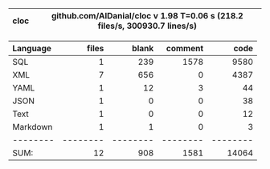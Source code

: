 cloc|github.com/AlDanial/cloc v 1.98  T=0.06 s (218.2 files/s, 300930.7 lines/s)
--- | ---

Language|files|blank|comment|code
:-------|-------:|-------:|-------:|-------:
SQL|1|239|1578|9580
XML|7|656|0|4387
YAML|1|12|3|44
JSON|1|0|0|38
Text|1|0|0|12
Markdown|1|1|0|3
--------|--------|--------|--------|--------
SUM:|12|908|1581|14064
